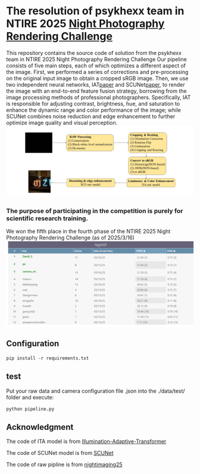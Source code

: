 The resolution of psykhexx team in NTIRE 2025 [Night Photography Rendering Challenge](https://nightimaging.org/)
==============================

  This repository contains the source code of solution from the psykhexx team in NTIRE 2025 Night Photography Rendering Challenge
Our pipeline consists of five main steps, each of which optimizes a different aspect of
the image. First, we performed a series of corrections and pre-processing on the original input image to
obtain a cropped sRGB image. Then, we use two independent neural networks, IAT[paper](https://arxiv.org/abs/2205.14871) and SCUNet[paper](https://arxiv.org/pdf/2203.13278),
to render the image with an end-to-end feature fusion strategy, borrowing from the image processing
methods of professional photographers. Specifically, IAT is responsible for adjusting contrast, brightness,
hue, and saturation to enhance the dynamic range and color performance of the image; while SCUNet
combines noise reduction and edge enhancement to further optimize image quality and visual perception.
![pipeline](picture/pipeline.jpg)

### The purpose of participating in the competition is purely for scientific research training.

We won the fifth place in the fourth phase of the NTIRE 2025 Night Photography Rendering Challenge (as of 2025/3/16)
![result](picture/val4_result.png)


## Configuration
```
pip install -r requirements.txt
```

## test
Put your raw data and camera configuration file .json into the ./data/test/ folder and execute:
```
python pipeline.py
```

## Acknowledgment  
The code of ITA model is from  [Illumination-Adaptive-Transformer](https://github.com/cuiziteng/Illumination-Adaptive-Transformer)

The code of SCUNet model is from [SCUNet](https://github.com/cszn/SCUNet)

The code of raw pipline is from [nightimaging25](https://github.com/createcolor/nightimaging25?tab=readme-ov-file)